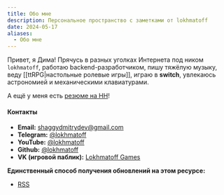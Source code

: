 ```yaml
---
title: Обо мне
description: Персональное пространство с заметками от lokhmatoff
date: 2024-05-17
aliases:
  - Обо мне
---
```


Привет, я Дима! Прячусь в разных уголках Интернета под ником `lokhmatoff`, работаю backend-разработчиком, пишу тяжёлую музыку, веду [[ttRPG|настольные ролевые игры]], играю в **switch**, увлекаюсь астрономией и механическими клавиатурами.

А ещё у меня есть [резюме на HH](https://hh.ru/resume/3f3eae12ff031742ff0039ed1f596a5676417a)!

#### Контакты

- **Email:** shaggydmitrydev@gmail.com
- **Telegram:** [@lokhmatoff](https://t.me/lokhmatoff)
- **YouTube:** [@lokhmatoff](https://youtube.com/@lokhmatoff)
- **Github:** [@lokhmatoff](https://github.com/lokhmatoff)
- **VK (игровой паблик):** [Lokhmatoff Games](https://vk.com/lokhmatoffgames)

**Единственный способ получения обновлений на этом ресурсе:**

- [RSS](https://lokhmatoff.space/index.xml)

